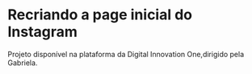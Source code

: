 # Recriando a page inicial do Instagram
Projeto disponível na plataforma da Digital Innovation One,dirigido pela Gabriela.
